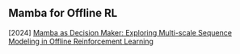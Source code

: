 ## Mamba for Offline RL

[2024] [Mamba as Decision Maker: Exploring Multi-scale Sequence Modeling in Offline Reinforcement Learning](https://arxiv.org/abs/2406.02013)